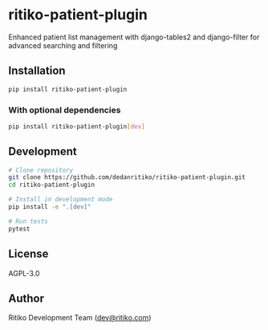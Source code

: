 # ritiko-patient-plugin

Enhanced patient list management with django-tables2 and django-filter for advanced searching and filtering

## Installation

```bash
pip install ritiko-patient-plugin
```

### With optional dependencies

```bash
pip install ritiko-patient-plugin[dev]
```

## Development

```bash
# Clone repository
git clone https://github.com/dedanritiko/ritiko-patient-plugin.git
cd ritiko-patient-plugin

# Install in development mode
pip install -e ".[dev]"

# Run tests
pytest
```

## License

AGPL-3.0

## Author

Ritiko Development Team (dev@ritiko.com)
